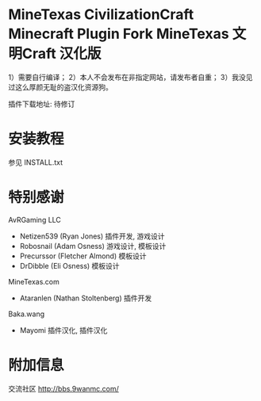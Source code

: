 MineTexas CivilizationCraft Minecraft Plugin Fork
MineTexas 文明Craft 汉化版
========

1）需要自行编译；
2）本人不会发布在非指定网站，请发布者自重；
3）我没见过这么厚颜无耻的盗汉化资源狗。

插件下载地址: 待修订

安装教程
==========================
参见 INSTALL.txt

特别感谢
=======
AvRGaming LLC
- Netizen539 (Ryan Jones) 插件开发, 游戏设计
- Robosnail (Adam Osness) 游戏设计, 模板设计
- Precurssor (Fletcher Almond) 模板设计
- DrDibble (Eli Osness) 模板设计

MineTexas.com
- Ataranlen (Nathan Stoltenberg) 插件开发

Baka.wang
- Mayomi 插件汉化, 插件汉化

附加信息
========================
交流社区 http://bbs.9wanmc.com/

